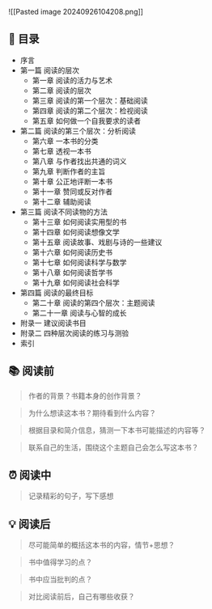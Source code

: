 ![[Pasted image 20240926104208.png]]
## 📑 目录
* 序言  
* 第一篇 阅读的层次  
	* 第一章 阅读的活力与艺术  
	* 第二章 阅读的层次  
	* 第三章 阅读的第一个层次：基础阅读  
	* 第四章 阅读的第二个层次：检视阅读  
	* 第五章 如何做一个自我要求的读者  
* 第二篇 阅读的第三个层次：分析阅读  
	* 第六章 一本书的分类  
	* 第七章 透视一本书  
	* 第八章 与作者找出共通的词义  
	* 第九章 判断作者的主旨  
	* 第十章 公正地评断一本书  
	* 第十一章 赞同或反对作者  
	* 第十二章 辅助阅读  
* 第三篇 阅读不同读物的方法  
	* 第十三章 如何阅读实用型的书  
	* 第十四章 如何阅读想像文学  
	* 第十五章 阅读故事、戏剧与诗的一些建议  
	* 第十六章 如何阅读历史书  
	* 第十七章 如何阅读科学与数学  
	* 第十八章 如何阅读哲学书  
	* 第十九章 如何阅读社会科学  
* 第四篇 阅读的最终目标  
	* 第二十章 阅读的第四个层次：主题阅读  
	* 第二十一章 阅读与心智的成长  
* 附录一 建议阅读书目  
* 附录二 四种层次阅读的练习与测验  
* 索引
## 📚 阅读前
> 作者的背景？书籍本身的创作背景？

> 为什么想读这本书？期待看到什么内容？

> 根据目录和简介信息，猜测一下本书可能描述的内容等？

> 联系自己的生活，围绕这个主题自己会怎么写这本书？
## ⏰ 阅读中
> 记录精彩的句子，写下感想
##  💡 阅读后
> 尽可能简单的概括这本书的内容，情节+思想？

> 书中值得学习的点？

> 书中应当批判的点？

> 对比阅读前后，自己有哪些收获？ 
